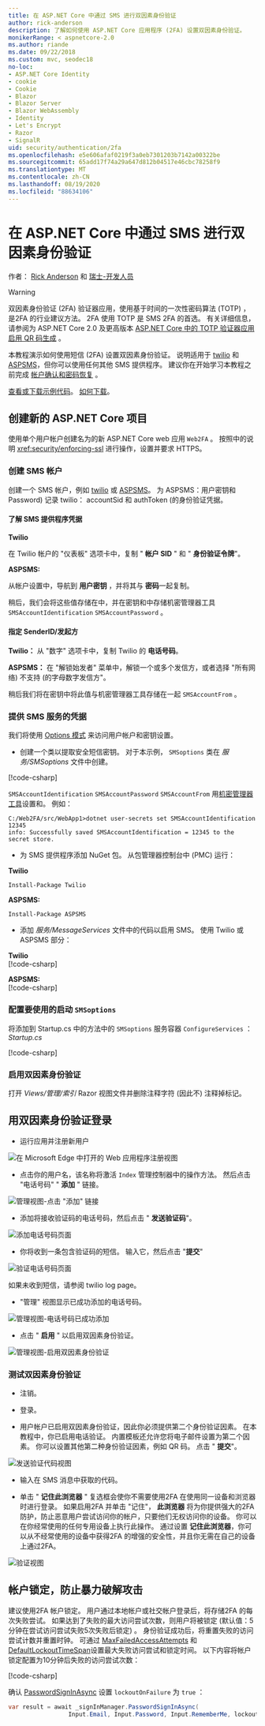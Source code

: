 ```yaml
---
title: 在 ASP.NET Core 中通过 SMS 进行双因素身份验证
author: rick-anderson
description: 了解如何使用 ASP.NET Core 应用程序 (2FA) 设置双因素身份验证。
monikerRange: < aspnetcore-2.0
ms.author: riande
ms.date: 09/22/2018
ms.custom: mvc, seodec18
no-loc:
- ASP.NET Core Identity
- cookie
- Cookie
- Blazor
- Blazor Server
- Blazor WebAssembly
- Identity
- Let's Encrypt
- Razor
- SignalR
uid: security/authentication/2fa
ms.openlocfilehash: e5e606afaf0219f3a0eb7301203b7142a00322be
ms.sourcegitcommit: 65add17f74a29a647d812b04517e46cbc78258f9
ms.translationtype: MT
ms.contentlocale: zh-CN
ms.lasthandoff: 08/19/2020
ms.locfileid: "88634106"
---
```

# <a name="two-factor-authentication-with-sms-in-aspnet-core"></a>在 ASP.NET Core 中通过 SMS 进行双因素身份验证

作者： [Rick Anderson](https://twitter.com/RickAndMSFT) 和 [瑞士-开发人员](https://github.com/Swiss-Devs)

>[!WARNING]
> 双因素身份验证 (2FA) 验证器应用，使用基于时间的一次性密码算法 (TOTP) ，是2FA 的行业建议方法。 2FA 使用 TOTP 是 SMS 2FA 的首选。 有关详细信息，请参阅为 ASP.NET Core 2.0 及更高版本 [ASP.NET Core 中的 TOTP 验证器应用启用 QR 码生成](xref:security/authentication/identity-enable-qrcodes) 。

本教程演示如何使用短信 (2FA) 设置双因素身份验证。 说明适用于 [twilio](https://www.twilio.com/) 和 [ASPSMS](https://www.aspsms.com/asp.net/identity/core/testcredits/)，但你可以使用任何其他 SMS 提供程序。 建议你在开始学习本教程之前完成 [帐户确认和密码恢复](xref:security/authentication/accconfirm) 。

[查看或下载示例代码](https://github.com/dotnet/AspNetCore.Docs/tree/master/aspnetcore/security/authentication/2fa/sample/Web2FA)。 [如何下载](xref:index#how-to-download-a-sample)。

## <a name="create-a-new-aspnet-core-project"></a>创建新的 ASP.NET Core 项目

使用单个用户帐户创建名为的新 ASP.NET Core web 应用 `Web2FA` 。 按照中的说明 <xref:security/enforcing-ssl> 进行操作，设置并要求 HTTPS。

### <a name="create-an-sms-account"></a>创建 SMS 帐户

创建一个 SMS 帐户，例如 [twilio](https://www.twilio.com/) 或 [ASPSMS](https://www.aspsms.com/asp.net/identity/core/testcredits/)。 为 ASPSMS：用户密钥和 Password) 记录 twilio： accountSid 和 authToken (的身份验证凭据。

#### <a name="figuring-out-sms-provider-credentials"></a>了解 SMS 提供程序凭据

**Twilio**

在 Twilio 帐户的 "仪表板" 选项卡中，复制 " **帐户 SID** " 和 " **身份验证令牌**"。

**ASPSMS:**

从帐户设置中，导航到 **用户密钥** ，并将其与 **密码**一起复制。

稍后，我们会将这些值存储在中，并在密钥和中存储机密管理器工具 `SMSAccountIdentification` `SMSAccountPassword` 。

#### <a name="specifying-senderid--originator"></a>指定 SenderID/发起方

**Twilio：** 从 "数字" 选项卡中，复制 Twilio 的 **电话号码**。

**ASPSMS：** 在 "解锁始发者" 菜单中，解锁一个或多个发信方，或者选择 "所有网络) 不支持 (的字母数字发信方"。

稍后我们将在密钥中将此值与机密管理器工具存储在一起 `SMSAccountFrom` 。

### <a name="provide-credentials-for-the-sms-service"></a>提供 SMS 服务的凭据

我们将使用 [Options 模式](xref:fundamentals/configuration/options) 来访问用户帐户和密钥设置。

* 创建一个类以提取安全短信密钥。 对于本示例， `SMSoptions` 类在 *服务/SMSoptions* 文件中创建。

[!code-csharp[](2fa/sample/Web2FA/Services/SMSoptions.cs)]

`SMSAccountIdentification` `SMSAccountPassword` `SMSAccountFrom` 用[机密管理器工具](xref:security/app-secrets)设置和。 例如：

```none
C:/Web2FA/src/WebApp1>dotnet user-secrets set SMSAccountIdentification 12345
info: Successfully saved SMSAccountIdentification = 12345 to the secret store.
```

* 为 SMS 提供程序添加 NuGet 包。 从包管理器控制台中 (PMC) 运行：

**Twilio**

`Install-Package Twilio`

**ASPSMS:**

`Install-Package ASPSMS`

* 添加 *服务/MessageServices* 文件中的代码以启用 SMS。 使用 Twilio 或 ASPSMS 部分：

**Twilio**  
[!code-csharp[](2fa/sample/Web2FA/Services/MessageServices_twilio.cs)]

**ASPSMS:**  
[!code-csharp[](2fa/sample/Web2FA/Services/MessageServices_ASPSMS.cs)]

### <a name="configure-startup-to-use-smsoptions"></a>配置要使用的启动 `SMSoptions`

将添加到 Startup.cs 中的方法中的 `SMSoptions` 服务容器 `ConfigureServices` ： *Startup.cs*

[!code-csharp[](2fa/sample/Web2FA/Startup.cs?name=snippet1&highlight=4)]

### <a name="enable-two-factor-authentication"></a>启用双因素身份验证

打开 *Views/管理/索引* Razor 视图文件并删除注释字符 (因此不) 注释掉标记。

## <a name="log-in-with-two-factor-authentication"></a>用双因素身份验证登录

* 运行应用并注册新用户

![在 Microsoft Edge 中打开的 Web 应用程序注册视图](2fa/_static/login2fa1.png)

* 点击你的用户名，该名称将激活 `Index` 管理控制器中的操作方法。 然后点击 "电话号码" " **添加** " 链接。

![管理视图-点击 "添加" 链接](2fa/_static/login2fa2.png)

* 添加将接收验证码的电话号码，然后点击 " **发送验证码**"。

![添加电话号码页面](2fa/_static/login2fa3.png)

* 你将收到一条包含验证码的短信。 输入它，然后点击 "**提交**"

![验证电话号码页面](2fa/_static/login2fa4.png)

如果未收到短信，请参阅 twilio log page。

* "管理" 视图显示已成功添加的电话号码。

![管理视图-电话号码已成功添加](2fa/_static/login2fa5.png)

* 点击 " **启用** " 以启用双因素身份验证。

![管理视图-启用双因素身份验证](2fa/_static/login2fa6.png)

### <a name="test-two-factor-authentication"></a>测试双因素身份验证

* 注销。

* 登录。

* 用户帐户已启用双因素身份验证，因此你必须提供第二个身份验证因素。 在本教程中，你已启用电话验证。 内置模板还允许您将电子邮件设置为第二个因素。 你可以设置其他第二种身份验证因素，例如 QR 码。 点击 " **提交**"。

![发送验证代码视图](2fa/_static/login2fa7.png)

* 输入在 SMS 消息中获取的代码。

* 单击 " **记住此浏览器** " 复选框会使你不需要使用2FA 在使用同一设备和浏览器时进行登录。 如果启用2FA 并单击 "记住"， **此浏览器** 将为你提供强大的2FA 防护，防止恶意用户尝试访问你的帐户，只要他们无权访问你的设备。 你可以在你经常使用的任何专用设备上执行此操作。 通过设置  **记住此浏览器**，你可以从不经常使用的设备中获得2FA 的增强的安全性，并且你无需在自己的设备上通过2FA。

![验证视图](2fa/_static/login2fa8.png)

## <a name="account-lockout-for-protecting-against-brute-force-attacks"></a>帐户锁定，防止暴力破解攻击

建议使用2FA 帐户锁定。 用户通过本地帐户或社交帐户登录后，将存储2FA 的每次失败尝试。 如果达到了失败的最大访问尝试次数，则用户将被锁定 (默认值：5分钟在尝试访问尝试失败5次失败后锁定) 。 身份验证成功后，将重置失败的访问尝试计数并重置时钟。 可通过 [MaxFailedAccessAttempts](/dotnet/api/microsoft.aspnetcore.identity.lockoutoptions.maxfailedaccessattempts) 和 [DefaultLockoutTimeSpan](/dotnet/api/microsoft.aspnetcore.identity.lockoutoptions.defaultlockouttimespan)设置最大失败访问尝试和锁定时间。 以下内容将帐户锁定配置为10分钟后失败的访问尝试次数：

[!code-csharp[](2fa/sample/Web2FA/Startup.cs?name=snippet2&highlight=13-17)]

确认 [PasswordSignInAsync](/dotnet/api/microsoft.aspnetcore.identity.signinmanager-1.passwordsigninasync) 设置 `lockoutOnFailure` 为 `true` ：

```csharp
var result = await _signInManager.PasswordSignInAsync(
                 Input.Email, Input.Password, Input.RememberMe, lockoutOnFailure: true);
```
